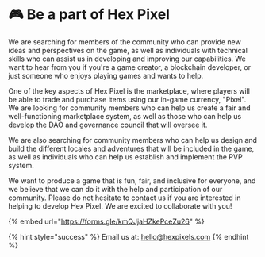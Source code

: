 # 🎮 Be a part of Hex Pixel

We are searching for members of the community who can provide new ideas and perspectives on the game, as well as individuals with technical skills who can assist us in developing and improving our capabilities. We want to hear from you if you're a game creator, a blockchain developer, or just someone who enjoys playing games and wants to help.

One of the key aspects of Hex Pixel is the marketplace, where players will be able to trade and purchase items using our in-game currency, "Pixel". We are looking for community members who can help us create a fair and well-functioning marketplace system, as well as those who can help us develop the DAO and governance council that will oversee it.

We are also searching for community members who can help us design and build the different locales and adventures that will be included in the game, as well as individuals who can help us establish and implement the PVP system.

We want to produce a game that is fun, fair, and inclusive for everyone, and we believe that we can do it with the help and participation of our community. Please do not hesitate to contact us if you are interested in helping to develop Hex Pixel. We are excited to collaborate with you!

{% embed url="https://forms.gle/kmQJjaHZkePceZu26" %}

{% hint style="success" %}
Email us at: [hello@hexpixels.com](mailto:hello@hexpixels.com)
{% endhint %}
